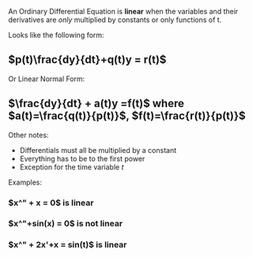 An Ordinary Differential Equation is **linear** when the variables and their derivatives are *only* multiplied by constants or only functions of t.

Looks like the following form:
## $p(t)\frac{dy}{dt}+q(t)y = r(t)$ ##
Or Linear Normal Form:
## $\frac{dy}{dt} + a(t)y =f(t)$ where $a(t)=\frac{q(t)}{p(t)}$, $f(t)=\frac{r(t)}{p(t)}$

Other notes:
- Differentials must all be multiplied by a constant
- Everything has to be to the first power
- Exception for the time variable $t$

Examples:
### $x^" + x = 0$ is linear 
### $x^"+sin(x) = 0$ is not linear
### $x^" + 2x'+x = sin(t)$ is linear

